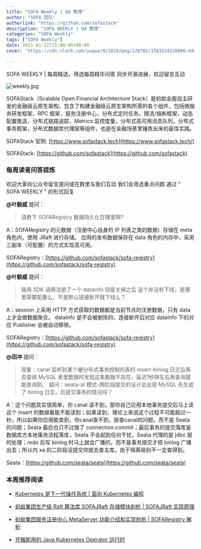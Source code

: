 ```yaml
---
title: "SOFA Weekly | QA 整理"
author: "SOFA 团队"
authorlink: "https://github.com/sofastack"
description: "SOFA WEEKLY | QA 整理"
categories: "SOFA Weekly"
tags: ["SOFA Weekly"]
date: 2021-01-22T15:00:00+08:00
cover: "https://cdn.nlark.com/yuque/0/2019/png/226702/1563524226806-e93607a3-1b77-4ca2-8c3c-0384ab966154.png"

---
```


SOFA WEEKLY | 每周精选，筛选每周精华问答
同步开源进展，欢迎留言互动

![weekly.jpg](https://cdn.nlark.com/yuque/0/2019/jpeg/226702/1562925824761-fc720f21-9622-437b-a783-0b0729eda119.jpeg)

SOFAStack（Scalable Open Financial Architecture Stack）是蚂蚁金服自主研发的金融级云原生架构，包含了构建金融级云原生架构所需的各个组件，包括微服务研发框架，RPC 框架，服务注册中心，分布式定时任务，限流/熔断框架，动态配置推送，分布式链路追踪，Metrics 监控度量，分布式高可用消息队列，分布式事务框架，分布式数据库代理层等组件，也是在金融场景里锤炼出来的最佳实践。

SOFAStack 官网: [https://www.sofastack.tech](https://www.sofastack.tech/)

SOFAStack: [https://github.com/sofastack](https://github.com/sofastack)

### 每周读者问答提炼

欢迎大家向公众号留言提问或在群里与我们互动
我们会筛选重点问题
通过 " SOFA WEEKLY " 的形式回复

**@叶毅威** 提问：

> 请教下 SOFARegistry 数据持久化在哪里啊?

A：SOFARegistry 的元数据（注册中心自身的 IP 列表之类的数据）存储在 meta 角色内，使用 JRaft 进行存储。 应用的发布数据保存在 data 角色的内存中，采用三副本（可配置）的方式实现高可用。

SOFARegistry：[https://github.com/sofastack/sofa-registry](https://github.com/sofastack/sofa-registry)

**@叶毅威** 提问：

> 我用 SDK 调用注册了一个 datainfo 但是关掉之后 这个并没有下线，是哪里需要配置么，不是默认链接断开就下线么？

A：session 上采用 HTTP 方式获取的数据都是当前节点的注册数据，只有 data 上才会做数据聚合。 dataInfo 是不会被删除的，连接断开后对应 dataInfo 下的对应 Publisher 会被自动移除。

SOFARegistry：[https://github.com/sofastack/sofa-registry](https://github.com/sofastack/sofa-registry)

**@田冲** 提问：

> 现象：canal 监听到某个被分布式事务控制的表的 insert-binlog 日志后再去查询 MySQL 表里数据时发现这条数据不存在，延迟1秒钟左右再查询就能查询到。
> 疑问：seata-at 模式-两阶段提交的设计会出现 MySQL 先生成了 binlog 日志，后提交事务的情况吗？

A：这个问题其实很简单，你 canal 读不到，那你自己应用本地事务提交后马上读这个 insert 的数据看能不能读到；如果读到，理论上来说这个过程不可能超过一秒，所以如果你应用能查到，你canal查不到，排查canal的问题，而不是 Seata 的问题；Seata 最后也只不过做了 connection.commit；最后事务的提交落库是数据库方本地事务流程落库，Seata 不会起到任何干扰，Seata 代理的是 jdbc 层的处理；redo 后写 binlog 时马上就会广播的，而不是事务提交才把 binlog 广播出去；所以内 xa 的二阶段没提交你就去查主库，由于隔离级别不一定查得到。

Seata：[https://github.com/seata/seata](https://github.com/seata/seata)

### 本周推荐阅读

-  [Kubernetes 是下一代操作系统 | 面向 Kubernetes 编程](http://mp.weixin.qq.com/s?__biz=MzUzMzU5Mjc1Nw==&mid=2247484759&idx=1&sn=25df16461d0ea9f49fd5c36101f8b2ea&chksm=faa0ea8dcdd7639b1e2439f2fc3ddbdd3c690ea016069b77a842ddb9b02b85f4a7ce5f5f6790&scene=21)

-  [蚂蚁集团生产级 Raft 算法库 SOFAJRaft 存储模块剖析 | SOFAJRaft 实现原理](http://mp.weixin.qq.com/s?__biz=MzUzMzU5Mjc1Nw==&mid=2247485000&idx=1&sn=42b6f967b2ad43dd82983929d5800a33&chksm=faa0e992cdd7608499b5d58a65334653059acc2e35381157724c55d6a50743ba024298c63384&scene=21)

-  [蚂蚁集团服务注册中心 MetaServer 功能介绍和实现剖析 | SOFARegistry 解析](http://mp.weixin.qq.com/s?__biz=MzUzMzU5Mjc1Nw==&mid=2247485415&idx=1&sn=7e006e90d8ca713fa560921a1c2c06e6&chksm=faa0e83dcdd7612b1d6269b25dcde34541a42782b519e4a9f942fbf0f8d7d7967dadbec8bfa9&scene=21)

-  [开箱即用的 Java Kubernetes Operator 运行时](http://mp.weixin.qq.com/s?__biz=MzUzMzU5Mjc1Nw==&mid=2247485792&idx=1&sn=dd7201a60249b5c2946e2f398928f4a1&chksm=faa0e6bacdd76fac685ec5a202b217f5c6c14338f8fc37effdc001375a0942b18eca8091cc26&scene=21)
